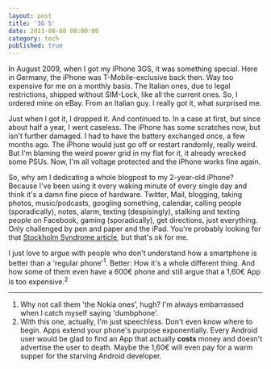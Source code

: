 ```yaml
---
layout: post
title: '3G S'
date: 2011-08-08 08:00:00
category: tech
published: true
---
```

In August 2009, when I got my iPhone 3GS, it was something special. Here in Germany, the iPhone was T-Mobile-exclusive back then. Way too expensive for me on a monthly basis. The Italian ones, due to legal restrictions, shipped without SIM-Lock, like all the current ones. So, I ordered mine on eBay. From an Italian guy. I really got it, what surprised me.

Just when I got it, I dropped it. And continued to. In a case at first, but since about half a year, I went caseless. The iPhone has some scratches now, but isn't further damaged. I had to have the battery exchanged once, a few months ago. The iPhone would just go off or restart randomly, really weird. But I'm blaming the weird power grid in my flat for it, it already wrecked some PSUs. Now, I'm all voltage protected and the iPhone works fine again.

So, why am I dedicating a whole blogpost to my 2-year-old iPhone? Because I've been using it every waking minute of every single day and think it's a damn fine piece of hardware. Twitter, Mail, blogging, taking photos, music/podcasts, googling something, calendar, calling people (sporadically), notes, alarm, texting (despisingly), stalking and texting people on Facebook, gaming (sporadically), get directions, just everything. Only challenged by pen and paper and the iPad. You're probably looking for that [Stockholm Syndrome article](http://gizmodo.com/5424504/analyst-claims-iphone-users-are-suffering-from-stockholm-syndrome), but that's ok for me. 

I just love to argue with people who don't understand how a smartphone is better than a 'regular phone'<sup>1</sup>. Better: How it's a whole different thing. And how some of them even have a 600€ phone and still argue that a 1,60€ App is too expensive.<sup>2</sup> 

---
1. Why not call them 'the Nokia ones', hugh? I'm always embarrassed when I catch myself saying 'dumbphone'.
2. With this one, actually, I'm just speechless. Don't even know where to begin. Apps extend your phone's purpose exponentially. Every Android user would be glad to find an App that actually **costs** money and doesn't advertise the user to death. Maybe the 1,60€ will even pay for a warm supper for the starving Android developer. 
